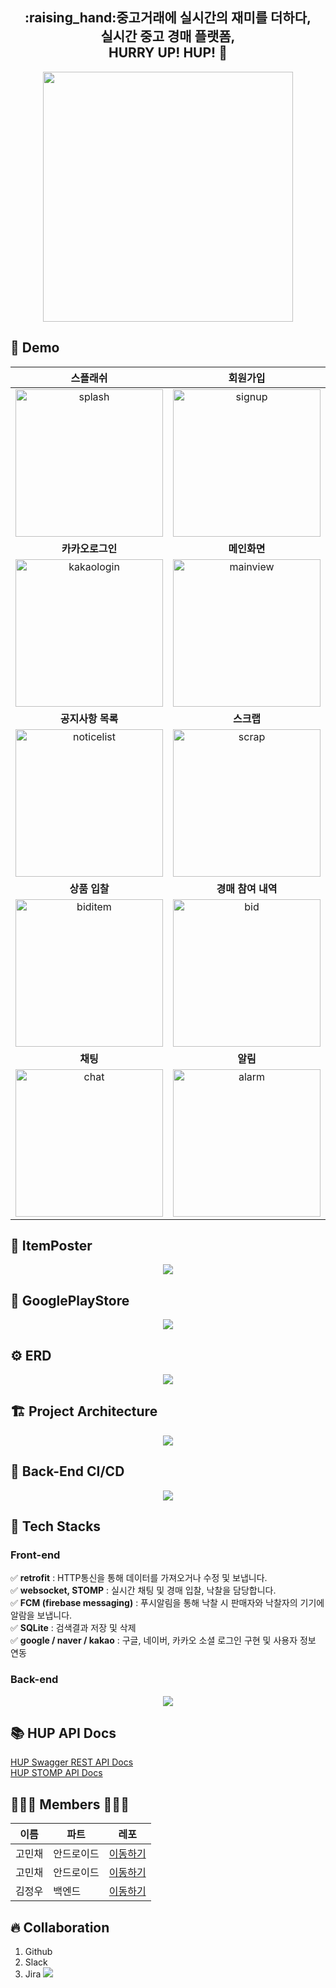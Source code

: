 
<div align="center"><h2>:raising_hand:중고거래에 실시간의 재미를 더하다,</br>실시간 중고 경매 플랫폼, </br> HURRY UP! HUP! 💨 </h2>
<p align="center"><img src="https://user-images.githubusercontent.com/61726631/149874766-fcb10202-e727-4841-bfa4-2ebddc515b8d.jpg" width="400" height="400"/><p></div>
  
## :eyes: Demo

|<b>스플래쉬|<b>회원가입|<b>구글로그인|<b>네이버로그인|
|:-:|:-:|:-:|:-:|
|<img width="236" alt="splash" src="https://user-images.githubusercontent.com/61726631/168889736-be4e318c-8cb7-4df6-aefb-4329fa6539fd.gif">|<img width="236" alt="signup" src="https://user-images.githubusercontent.com/61726631/168889724-9ded71bf-5c9b-49d3-a0b7-07edc80c37b1.gif">|<img width="236" alt="googlelogin" src="https://user-images.githubusercontent.com/61726631/168889594-300357a4-cddb-41f9-a07f-2cacb9b31c89.gif">|<img width="236" alt="naverlogin" src="https://user-images.githubusercontent.com/61726631/168889700-b5535e40-880a-47a9-a50b-87399e8c2076.gif">
|<b>카카오로그인|<b>메인화면|<b>상품 목록|<b>상품 등록|
|<img width="236" alt="kakaologin" src="https://user-images.githubusercontent.com/61726631/168889693-eceab7d4-2966-4791-b437-8c81d860aba1.gif">|<img width="236" alt="mainview" src="https://user-images.githubusercontent.com/61726631/168889633-329c1c50-2d14-4d36-bd2c-dc0ae5daa6b0.gif">|<img width="236" alt="itemlist" src="https://user-images.githubusercontent.com/61726631/168889673-7f23b569-ff6c-443f-b09d-b7f466b0e947.gif">|<img width="236" alt="itemregister" src="https://user-images.githubusercontent.com/61726631/168889677-1b45870d-6e7c-4d64-a953-d9a0c3fd4b0c.gif">
|<b>공지사항 목록|<b>스크랩|<b>스크랩 목록|<b>상품 상세정보|
|<img width="236" alt="noticelist" src="https://user-images.githubusercontent.com/61726631/168889703-b990bca3-77bd-4821-965f-bce224fc9bd0.gif">|<img width="236" alt="scrap" src="https://user-images.githubusercontent.com/61726631/168889710-68f59412-1f7e-4342-ae0c-b5fc6eb7f3e0.gif">|<img width="236" alt="scraplist" src="https://user-images.githubusercontent.com/61726631/168889713-5aa733ae-2edd-4a50-ba3f-a1caafe8c882.gif">|<img width="236" alt="itemdetail" src="https://user-images.githubusercontent.com/61726631/168889667-5e112983-da07-4f78-8f54-308425494b36.gif">
|<b>상품 입찰|<b>경매 참여 내역|<b>참여자,스크랩 수|<b>카테고리 검색|
|<img width="236" alt="biditem" src="https://user-images.githubusercontent.com/61726631/168889651-5c47cd1f-7c17-4f34-b0e9-474f4ea276ff.gif">|<img width="236" alt="bid" src="https://user-images.githubusercontent.com/61726631/168889550-4d3503eb-473b-4951-b817-f4272aedbd4c.gif">|<img width="236" alt="peoplescrap" src="https://user-images.githubusercontent.com/61726631/168889563-cae4d2ae-5240-4ddb-baea-6dcf6e2f8dd2.gif">|<img width="236" alt="categorysearch" src="https://user-images.githubusercontent.com/61726631/168889573-13845ab3-d52e-4457-931d-e5b0c595a2fd.gif">
|<b>채팅|<b>알림|<b>알림 내역|<b>낙찰 하기|
|<img width="236" alt="chat" src="https://user-images.githubusercontent.com/61726631/168889584-8caf723b-a4ec-4b01-afe5-bd27d9f166ce.gif">|<img width="236" alt="alarm" src="https://user-images.githubusercontent.com/61726631/168889436-a7737cd0-aa27-48bc-b189-9af4d772a3bb.gif">|<img width="236" alt="alarmlist" src="https://user-images.githubusercontent.com/61726631/168889490-2903b792-e4c7-4bd9-ae9e-d01882ec7382.gif">|<img width="236" alt="sell" src="https://user-images.githubusercontent.com/61726631/168889718-18746787-c1cb-41e6-8345-9e9fa81d7827.gif">
  
## :mag_right: ItemPoster

 <p align="center"><img src="https://user-images.githubusercontent.com/61726631/149875042-4a0d2719-c8c3-48b9-905d-693234d99310.png"/><p>
   
## :running: GooglePlayStore

 <p align="center"><img src="https://user-images.githubusercontent.com/61726631/167795373-1a593b38-32ad-4ef3-994f-c98bb50442af.jpg"/><p>
  
## ⚙️ ERD
  
 <p align="center"><img src="https://user-images.githubusercontent.com/61726631/162927187-6eb367bd-f7b2-4f6c-9d6d-f643368370ef.png"/><p>  
  
## 🏗 Project Architecture
  
 <p align="center"><img src="https://user-images.githubusercontent.com/61726631/168888862-13b89422-e494-4bf3-bf49-cc71acfe978c.jpg"/><p>  

## :rocket: Back-End CI/CD
  
 <p align="center"><img src="https://user-images.githubusercontent.com/61726631/168888771-a80e8e47-82da-4f29-96b4-22b5b6919534.jpg"/><p>

## :electric_plug: Tech Stacks 
   
### Front-end
   
✅ __retrofit__ : HTTP통신을 통해 데이터를 가져오거나 수정 및 보냅니다. </br>
✅ __websocket, STOMP__ : 실시간 채팅 및 경매 입찰, 낙찰을 담당합니다. </br>
✅ __FCM (firebase messaging)__ : 푸시알림을 통해 낙찰 시 판매자와 낙찰자의 기기에 알람을 보냅니다. </br>
✅ __SQLite__ : 검색결과 저장 및 삭제 </br>
✅ __google / naver / kakao__ : 구글, 네이버, 카카오 소셜 로그인 구현 및 사용자 정보 연동 </br>

### Back-end 

<p align="center"><img src="https://user-images.githubusercontent.com/61726631/168896135-e9ce1ade-ce20-4c30-bc61-0075aa27b484.jpg"/><p>

## :books: HUP API Docs

<a href="http://www.hurryuphup.me/swagger-ui/index.html#/">HUP Swagger REST API Docs</a><br>
<a href="https://expensive-cowbell-87c.notion.site/0a16957c3cdb42ccb9681d16ee1311b9?v=3d543e845738431bb16e11ca359ffede">HUP STOMP API Docs</a><br>

## 👩🏻‍💻 Members 🧑🏻‍💻
|이름|파트|레포|
|---|---|---|
|고민채|안드로이드|[이동하기](https://github.com/gom1n)| 
|고민채|안드로이드|[이동하기](https://github.com/gom1n)|
|김정우|백엔드|[이동하기](https://github.com/friendshipkim97)|

## :fire: Collaboration
1. Github
2. Slack
3. Jira <img src="https://user-images.githubusercontent.com/87636557/159142524-b4b1bbcc-30bf-400b-8293-29d813fad101.png"/>
  
 



